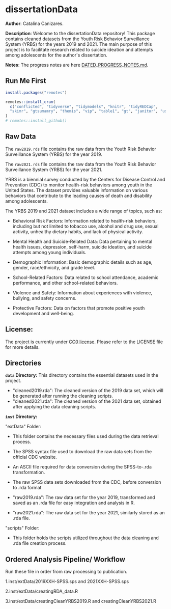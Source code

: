 # dissertationData

**Author**: Catalina Canizares.


**Description**: Welcome to the dissertationData repository! This package contains cleaned datasets from the Youth Risk Behavior Surveillance System (YRBS) for the years 2019 and 2021. The main purpose of this project is to facilitate research related to suicide ideation and attempts among adolescents for the author's dissertation.

**Notes**: The progress notes are here [DATED_PROGRESS_NOTES.md](dated_progress_notes.md).

## Run Me First

``` r
install.packages("remotes")

remotes::install_cran(
  c("conflicted", "tidyverse", "tidymodels", "knitr", "tidyREDCap", 
  "skimr", "gtsumamry", "themis", "vip", "table1", "gt", "janitor", "usethis")
)
# remotes::install_github()
```

## Raw Data

The `raw2019.rds` file contains the raw data from the Youth Risk Behavior Surveillance System (YRBS) for the year 2019.

The `raw2021.rds` file contains the raw data from the Youth Risk Behavior Surveillance System (YRBS) for the year 2021.

YRBS is a biennial survey conducted by the Centers for Disease Control and Prevention (CDC) to monitor health-risk behaviors among youth in the United States. The dataset provides valuable information on various behaviors that contribute to the leading causes of death and disability among adolescents.

The YRBS 2019 and 2021 dataset includes a wide range of topics, such as:

-   Behavioral Risk Factors: Information related to health-risk behaviors, including but not limited to tobacco use, alcohol and drug use, sexual activity, unhealthy dietary habits, and lack of physical activity.

-   Mental Health and Suicide-Related Data: Data pertaining to mental health issues, depression, self-harm, suicide ideation, and suicide attempts among young individuals.

-   Demographic Information: Basic demographic details such as age, gender, race/ethnicity, and grade level.

-   School-Related Factors: Data related to school attendance, academic performance, and other school-related behaviors.

-   Violence and Safety: Information about experiences with violence, bullying, and safety concerns.

-   Protective Factors: Data on factors that promote positive youth development and well-being.

## License:

The project is currently under [CC0 license](https://choosealicense.com/licenses/cc0-1.0/). Please refer to the LICENSE file for more details.

## Directories

**`data` Directory:** This directory contains the essential datasets used in the project.


-   "cleaned2019.rda": The cleaned version of the 2019 data set, which will be generated after running the cleaning scripts.
-   "cleaned2021.rda": The cleaned version of the 2021 data set, obtained after applying the data cleaning scripts.

**`inst` Directory:**

"extData" Folder:

- This folder contains the necessary files used during the data retrieval process.

- The SPSS syntax file used to download the raw data sets from the official CDC website.

- An ASCII file required for data conversion during the SPSS-to-.rda transformation.

- The raw SPSS data sets downloaded from the CDC, before conversion to .rda format

-   "raw2019.rda": The raw data set for the year 2019, transformed and saved as an .rda file for easy integration and analysis in R.

-   "raw2021.rda": The raw data set for the year 2021, similarly stored as an .rda file.

 "scripts" Folder:

-  This folder holds the scripts utilized throughout the data cleaning and .rda file creation process.

## Ordered Analysis Pipeline/ Workflow

Run these file in order from raw processing to publication.

1.inst/extData/2019XXH-SPSS.sps and 2021XXH-SPSS.sps

2.inst/extData/creatingRDA_data.R

3.inst/extData/creatingCleanYRBS2019.R and creatingCleanYRBS2021.R
